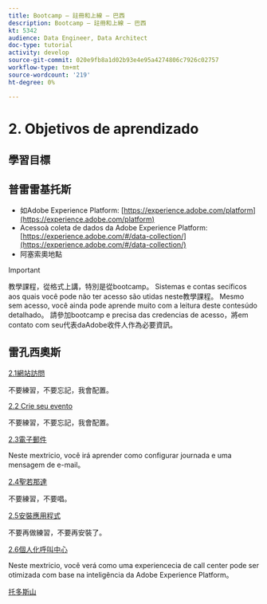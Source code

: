 ```yaml
---
title: Bootcamp — 註冊和上線 — 巴西
description: Bootcamp — 註冊和上線 — 巴西
kt: 5342
audience: Data Engineer, Data Architect
doc-type: tutorial
activity: develop
source-git-commit: 020e9fb8a1d02b93e4e95a4274806c7926c02757
workflow-type: tm+mt
source-wordcount: '219'
ht-degree: 0%

---
```


# 2. Objetivos de aprendizado

## 學習目標

## 普雷雷基托斯

- 如Adobe Experience Platform: [https://experience.adobe.com/platform](https://experience.adobe.com/platform)
- Acessoà coleta de dados da Adobe Experience Platform: [https://experience.adobe.com/#/data-collection/](https://experience.adobe.com/#/data-collection/)
- 阿塞索奧地點

>[!IMPORTANT]
>
>教學課程，從格式上講，特別是從bootcamp。 Sistemas e contas secíficos aos quais você pode não ter acesso são utidas neste教學課程。 Mesmo sem acesso, você ainda pode aprende muito com a leitura deste contesúdo detalhado。 請參加bootcamp e precisa das credencias de acesso，將em contato com seu代表daAdobe收件人作為必要資訊。

## 雷孔西奧斯

[2.1網站訪問](./ex1.md)

不要練習，不要忘記，我會配置。

[2.2 Crie seu evento](./ex2.md)

不要練習，不要忘記，我會配置。

[2.3電子郵件](./ex3.md)

Neste mextricio, você irá aprender como configurar journada e uma mensagem de e-mail。

[2.4聖若那達](./ex4.md)

不要練習，不要唱。

[2.5安裝應用程式](./ex5.md)

不要再做練習，不要再安裝了。

[2.6個人化呼叫中心](./ex6.md)

Neste mextricio, você verá como uma experiencecia de call center pode ser otimizada com base na inteligência da Adobe Experience Platform。

[托多斯山](../../overview.md)
